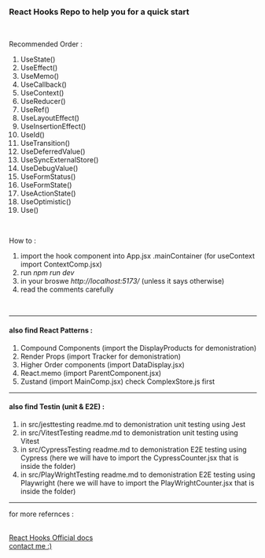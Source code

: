<h3>React Hooks Repo to help you for a quick start</h3>
<br>
<p>Recommended Order :</p>
<ol>
<li>UseState()</li>
<li>UseEffect()</li>
<li>UseMemo()</li>
<li>UseCallback()</li>
<li>UseContext()</li>
<li>UseReducer()</li>
<li>UseRef()</li>
<li>UseLayoutEffect()</li>
<li>UseInsertionEffect()</li>
<li>UseId()</li>
<li>UseTransition()</li>
<li>UseDeferredValue()</li>
<li>UseSyncExternalStore()</li>
<li>UseDebugValue()</li>
<li>UseFormStatus()</li>
<li>UseFormState()</li>
<li>UseActionState()</li>
<li>UseOptimistic()</li>
<li>Use()</li>

</ol>
<br>
<p>How to :</p>
<ol>
<li>import the hook component into App.jsx .mainContainer (for useContext import ContextComp.jsx)</li>
<li>run <i>npm run dev</i></li>
<li>in your broswe <i>http://localhost:5173/</i> (unless it says otherwise)</li>
<li>read the comments carefully</li>
</ol>
<br>
<hr>
<h4>also find React Patterns :</h4>
<ol>
<li>Compound Components (import the DisplayProducts for demonistration)</li>
<li>Render Props (import Tracker for demonistration)</li>
<li>Higher Order components (import DataDisplay.jsx)</li>
<li>React.memo (import ParentComponent.jsx)</li>
<li>Zustand (import MainComp.jsx) check ComplexStore.js first</li>
</ol>
<hr>
<h4>also find Testin (unit & E2E) :</h4>
<ol>
<li>in src/jesttesting readme.md to demonistration unit testing using Jest</li>
<li>in src/VitestTesting readme.md to demonistration unit testing using Vitest</li>
<li>in src/CypressTesting readme.md to demonistration E2E testing using Cypress (here we will have to import the CypressCounter.jsx that is inside the folder)</li>
<li>in src/PlayWrightTesting readme.md to demonistration E2E testing using Playwright (here we will have to import the PlayWrightCounter.jsx that is inside the folder)</li>

</ol>
<hr>
<p>for more refernces :</p>
<br>
<a href="https://react.dev/reference/react/hooks">React Hooks Official docs</a>
<br>
<a href="https://ahmed-elshennawy.vercel.app/">contact me :)</a>
